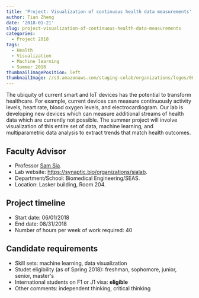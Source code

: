 ```yaml
---
title: 'Project: Visualization of continuous health data measurements'
author: Tian Zheng
date: '2018-01-21'
slug: project-visualization-of-continuous-health-data-measurements
categories:
  - Project 2018
tags:
  - Health
  - Visualization
  - Machine learning
  - Summer 2018
thumbnailImagePosition: left
thumbnailImage: //s3.amazonaws.com/staging-colab/organizations/logos/000/000/002/profile/sialab.png?1430667214
---
```

The ubiquity of current smart and IoT devices has the potential to transform healthcare. For example, current devices can measure continuously activity levels, heart rate, blood oxygen levels, and electrocardiogram. Our lab is developing new devices which can measure additional streams of health data which are currently not possible.  The summer project will involve visualization of this entire set of data, machine learning, and multiparametric data analysis to extract trends that match health outcomes.

<!--more-->

## Faculty Advisor
+ Professor [Sam Sia](http://bme.columbia.edu/samuel-k-sia).
+ Lab website: <https://synaptic.bio/organizations/sialab>.
+ Department/School: Biomedical Engineering/SEAS.
+ Location: Lasker building, Room 204.

## Project timeline
+ Start date: 06/01/2018
+ End date: 08/31/2018
+ Number of hours per week of work required: 40

## Candidate requirements
+ Skill sets: machine learning, data visualization
+ Studet eligibility  (as of Spring 2018): freshman, sophomore, junior, senior, master's
+ International students on F1 or J1 visa: **eligible**
+ Other comments: independent thinking, critical thinking